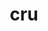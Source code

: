 ---
category: 3-letters
denotation: null
name: cru
reference_link: https://www.etymonline.com/word/cru
root_language: null
root_name: null
title: cru
type: free
word_sums:
- respelling: cru
  sum: 'Cru + '
---